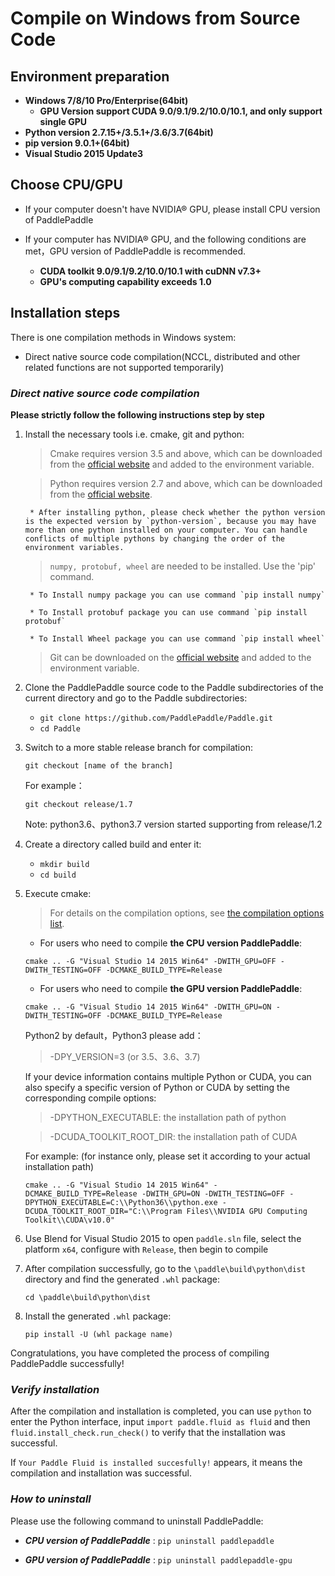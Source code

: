 # **Compile on Windows from Source Code**

## Environment preparation

* **Windows 7/8/10 Pro/Enterprise(64bit)**
    * **GPU Version support CUDA 9.0/9.1/9.2/10.0/10.1, and only support single GPU**
* **Python version 2.7.15+/3.5.1+/3.6/3.7(64bit)**
* **pip version 9.0.1+(64bit)**
* **Visual Studio 2015 Update3**

## Choose CPU/GPU

* If your computer doesn't have NVIDIA® GPU, please install CPU version of PaddlePaddle

* If your computer has NVIDIA® GPU, and the following conditions are met，GPU version of PaddlePaddle is recommended.
    * **CUDA toolkit 9.0/9.1/9.2/10.0/10.1 with cuDNN v7.3+**
    * **GPU's computing capability exceeds 1.0**

## Installation steps

There is one compilation methods in Windows system:

* Direct native source code compilation(NCCL, distributed and other related functions are not supported temporarily)

<a name="win_source"></a>
### ***Direct native source code compilation***

**Please strictly follow the following instructions step by step**

1. Install the necessary tools i.e. cmake, git and python:

    > Cmake requires version 3.5 and above, which can be downloaded from the [official website](https://cmake.org/download/) and added to the environment variable. 

    > Python requires version 2.7 and above,  which can be downloaded from the [official website](https://www.python.org/download/releases/2.7/).

        * After installing python, please check whether the python version is the expected version by `python-version`, because you may have more than one python installed on your computer. You can handle conflicts of multiple pythons by changing the order of the environment variables.

    > `numpy, protobuf, wheel` are needed to be installed. Use the 'pip' command.

        * To Install numpy package you can use command `pip install numpy`

        * To Install protobuf package you can use command `pip install protobuf`

        * To Install Wheel package you can use command `pip install wheel`

    > Git can be downloaded on the [official website](https://gitforwindows.org/) and added to the environment variable. 

2. Clone the PaddlePaddle source code to the Paddle subdirectories of the current directory and go to the Paddle subdirectories:

    - `git clone https://github.com/PaddlePaddle/Paddle.git`
    - `cd Paddle`

3. Switch to a more stable release branch for compilation:

    `git checkout [name of the branch]`

    For example：

    `git checkout release/1.7`

    Note: python3.6、python3.7 version started supporting from release/1.2

4. Create a directory called build and enter it:

    - `mkdir build`
    - `cd build`

5. Execute cmake:

    > For details on the compilation options, see [the compilation options list](../Tables.html/#Compile).
    * For users who need to compile **the CPU version PaddlePaddle**:

    `cmake .. -G "Visual Studio 14 2015 Win64" -DWITH_GPU=OFF -DWITH_TESTING=OFF -DCMAKE_BUILD_TYPE=Release`

    * For users who need to compile **the GPU version PaddlePaddle**:

    `cmake .. -G "Visual Studio 14 2015 Win64" -DWITH_GPU=ON -DWITH_TESTING=OFF -DCMAKE_BUILD_TYPE=Release`

    Python2 by default，Python3 please add：

    > -DPY_VERSION=3 (or 3.5、3.6、3.7)

    If your device information contains multiple Python or CUDA, you can also specify a specific version of Python or CUDA by setting the corresponding compile options:

    > -DPYTHON_EXECUTABLE: the installation path of python

    > -DCUDA_TOOLKIT_ROOT_DIR: the installation path of CUDA

    For example: (for instance only, please set it according to your actual installation path)

    `cmake .. -G "Visual Studio 14 2015 Win64" -DCMAKE_BUILD_TYPE=Release -DWITH_GPU=ON -DWITH_TESTING=OFF -DPYTHON_EXECUTABLE=C:\\Python36\\python.exe -DCUDA_TOOLKIT_ROOT_DIR="C:\\Program Files\\NVIDIA GPU Computing Toolkit\\CUDA\v10.0"`

6. Use Blend for Visual Studio 2015 to open `paddle.sln` file, select the platform `x64`, configure with `Release`, then begin to compile

7. After compilation successfully, go to the `\paddle\build\python\dist` directory and find the generated `.whl` package:

    `cd \paddle\build\python\dist`

8. Install the generated `.whl` package:

     `pip install -U (whl package name)`

Congratulations, you have completed the process of compiling PaddlePaddle successfully!

### ***Verify installation***

After the compilation and installation is completed, you can use `python` to enter the Python interface, input `import paddle.fluid as fluid` and then `fluid.install_check.run_check()` to verify that the installation was successful.

If `Your Paddle Fluid is installed succesfully!` appears, it means the compilation and installation was successful.


### ***How to uninstall***

Please use the following command to uninstall PaddlePaddle:

* ***CPU version of PaddlePaddle*** : `pip uninstall paddlepaddle`

* ***GPU version of PaddlePaddle*** : `pip uninstall paddlepaddle-gpu`
